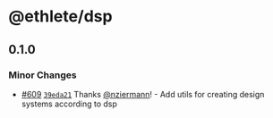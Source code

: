# @ethlete/dsp

## 0.1.0

### Minor Changes

- [#609](https://github.com/ethlete-io/ethdk/pull/609) [`39eda21`](https://github.com/ethlete-io/ethdk/commit/39eda21929f50b75071ad464c3331d85f3645fa1) Thanks [@nziermann](https://github.com/nziermann)! - Add utils for creating design systems according to dsp
